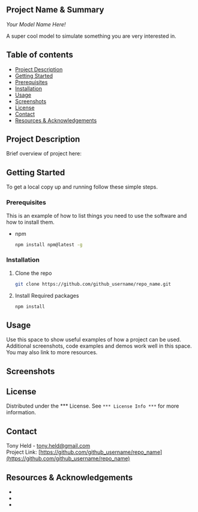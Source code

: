 ## Project Name & Summary
*Your Model Name Here!*  

A super cool model to simulate something you are very interested in.

## Table of contents
* [Project Description](#project-description)
* [Getting Started](#getting-started)
* [Prerequisites](#prerequisites)
* [Installation](#installation)
* [Usage](#usage)
* [Screenshots](#screenshots)
* [License](#license)
* [Contact](#contact)
* [Resources & Acknowledgements](#Resources-&-Acknowledgements)

## Project Description

Brief overview of project here:

## Getting Started

To get a local copy up and running follow these simple steps.

### Prerequisites

This is an example of how to list things you need to use the software and how to install them.
* npm
  ```sh
  npm install npm@latest -g
  ```

### Installation

1. Clone the repo
   ```sh
   git clone https://github.com/github_username/repo_name.git
   ```
2. Install Required packages
   ```sh
   npm install
   ```

## Usage

Use this space to show useful examples of how a project can be used. Additional screenshots, code examples and demos work well in this space. You may also link to more resources.

## Screenshots


## License

Distributed under the *** License. See `*** License Info ***` for more information.

## Contact

Tony Held - tony.held@gmail.com  
Project Link: [https://github.com/github_username/repo_name](https://github.com/github_username/repo_name)

## Resources & Acknowledgements

* []()
* []()
* []()
